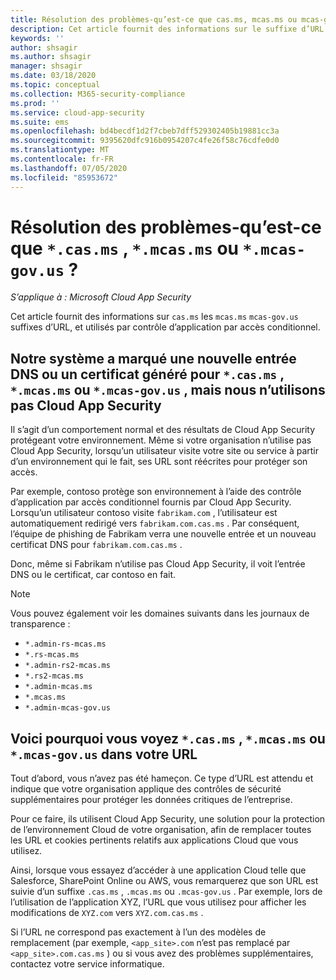 ```yaml
---
title: Résolution des problèmes-qu’est-ce que cas.ms, mcas.ms ou mcas-gov.us ?
description: Cet article fournit des informations sur le suffixe d’URL cas.ms, mcas.ms ou mcas-gov.us utilisé par contrôle d’application par accès conditionnel.
keywords: ''
author: shsagir
ms.author: shsagir
manager: shsagir
ms.date: 03/18/2020
ms.topic: conceptual
ms.collection: M365-security-compliance
ms.prod: ''
ms.service: cloud-app-security
ms.suite: ems
ms.openlocfilehash: bd4becdf1d2f7cbeb7dff529302405b19881cc3a
ms.sourcegitcommit: 9395620dfc916b0954207c4fe26f58c76cdfe0d0
ms.translationtype: MT
ms.contentlocale: fr-FR
ms.lasthandoff: 07/05/2020
ms.locfileid: "85953672"
---
```

# <a name="troubleshooting---what-is-casms-mcasms-or-mcas-govus"></a>Résolution des problèmes-qu’est-ce que `*.cas.ms` , `*.mcas.ms` ou `*.mcas-gov.us` ?

*S’applique à : Microsoft Cloud App Security*

Cet article fournit des informations sur `cas.ms` les `mcas.ms` `mcas-gov.us` suffixes d’URL, et utilisés par contrôle d’application par accès conditionnel.

## <a name="our-system-flagged-a-new-dns-entry-or-generated-certificate-for-casms-mcasms-or-mcas-govus-but-we-dont-use-cloud-app-security"></a>Notre système a marqué une nouvelle entrée DNS ou un certificat généré pour `*.cas.ms` , `*.mcas.ms` ou `*.mcas-gov.us` , mais nous n’utilisons pas Cloud App Security

Il s’agit d’un comportement normal et des résultats de Cloud App Security protégeant votre environnement. Même si votre organisation n’utilise pas Cloud App Security, lorsqu’un utilisateur visite votre site ou service à partir d’un environnement qui le fait, ses URL sont réécrites pour protéger son accès.

Par exemple, contoso protège son environnement à l’aide des contrôle d’application par accès conditionnel fournis par Cloud App Security. Lorsqu’un utilisateur contoso visite `fabrikam.com` , l’utilisateur est automatiquement redirigé vers `fabrikam.com.cas.ms` . Par conséquent, l’équipe de phishing de Fabrikam verra une nouvelle entrée et un nouveau certificat DNS pour `fabrikam.com.cas.ms` .

Donc, même si Fabrikam n’utilise pas Cloud App Security, il voit l’entrée DNS ou le certificat, car contoso en fait.

> [!NOTE]
> Vous pouvez également voir les domaines suivants dans les journaux de transparence :
>
> - `*.admin-rs-mcas.ms`
> - `*.rs-mcas.ms`
> - `*.admin-rs2-mcas.ms`
> - `*.rs2-mcas.ms`
> - `*.admin-mcas.ms`
> - `*.mcas.ms`
> - `*.admin-mcas-gov.us`

## <a name="heres-why-you-see-casms-mcasms-or-mcas-govus-in-your-url"></a>Voici pourquoi vous voyez `*.cas.ms` , `*.mcas.ms` ou `*.mcas-gov.us` dans votre URL

Tout d’abord, vous n’avez pas été hameçon. Ce type d’URL est attendu et indique que votre organisation applique des contrôles de sécurité supplémentaires pour protéger les données critiques de l’entreprise.

Pour ce faire, ils utilisent Cloud App Security, une solution pour la protection de l’environnement Cloud de votre organisation, afin de remplacer toutes les URL et cookies pertinents relatifs aux applications Cloud que vous utilisez.

Ainsi, lorsque vous essayez d’accéder à une application Cloud telle que Salesforce, SharePoint Online ou AWS, vous remarquerez que son URL est suivie d’un suffixe `.cas.ms` , `.mcas.ms` ou `.mcas-gov.us` . Par exemple, lors de l’utilisation de l’application XYZ, l’URL que vous utilisez pour afficher les modifications de `XYZ.com` vers `XYZ.com.cas.ms` .

Si l’URL ne correspond pas exactement à l’un des modèles de remplacement (par exemple, `<app_site>.com` n’est pas remplacé par `<app_site>.com.cas.ms` ) ou si vous avez des problèmes supplémentaires, contactez votre service informatique.

